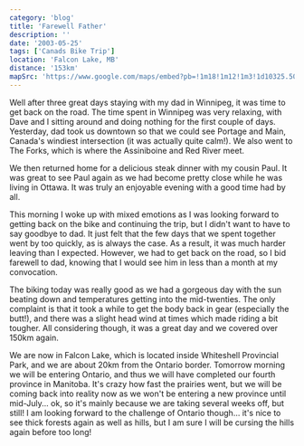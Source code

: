```yaml
---
category: 'blog'
title: 'Farewell Father'
description: ''
date: '2003-05-25'
tags: ['Canads Bike Trip']
location: 'Falcon Lake, MB'
distance: '153km'
mapSrc: 'https://www.google.com/maps/embed?pb=!1m18!1m12!1m3!1d10325.504780844383!2d-95.33751175694415!3d49.684888120031665!2m3!1f0!2f0!3f0!3m2!1i1024!2i768!4f13.1!3m3!1m2!1s0x52bfcee5e516e7b3%3A0xa14e4f6b7a6f58a6!2sFalcon%20Lake%2C%20MB%20R0E%202H0!5e0!3m2!1sen!2sca!4v1609174146299!5m2!1sen!2sca'
---
```

Well after three great days staying with my dad in Winnipeg, it was time to get back on the road. The time spent in Winnipeg was very relaxing, with Dave and I sitting around and doing nothing for the first couple of days. Yesterday, dad took us downtown so that we could see Portage and Main, Canada's windiest intersection (it was actually quite calm!). We also went to The Forks, which is where the Assiniboine and Red River meet.

We then returned home for a delicious steak dinner with my cousin Paul. It was great to see Paul again as we had become pretty close while he was living in Ottawa. It was truly an enjoyable evening with a good time had by all.

This morning I woke up with mixed emotions as I was looking forward to getting back on the bike and continuing the trip, but I didn't want to have to say goodbye to dad. It just felt that the few days that we spent together went by too quickly, as is always the case. As a result, it was much harder leaving than I expected. However, we had to get back on the road, so I bid farewell to dad, knowing that I would see him in less than a month at my convocation.

The biking today was really good as we had a gorgeous day with the sun beating down and temperatures getting into the mid-twenties. The only complaint is that it took a while to get the body back in gear (especially the butt!), and there was a slight head wind at times which made riding a bit tougher. All considering though, it was a great day and we covered over 150km again.

We are now in Falcon Lake, which is located inside Whiteshell Provincial Park, and we are about 20km from the Ontario border. Tomorrow morning we will be entering Ontario, and thus we will have completed our fourth province in Manitoba. It's crazy how fast the prairies went, but we will be coming back into reality now as we won't be entering a new province until mid-July... ok, so it's mainly because we are taking several weeks off, but still! I am looking forward to the challenge of Ontario though... it's nice to see thick forests again as well as hills, but I am sure I will be cursing the hills again before too long!